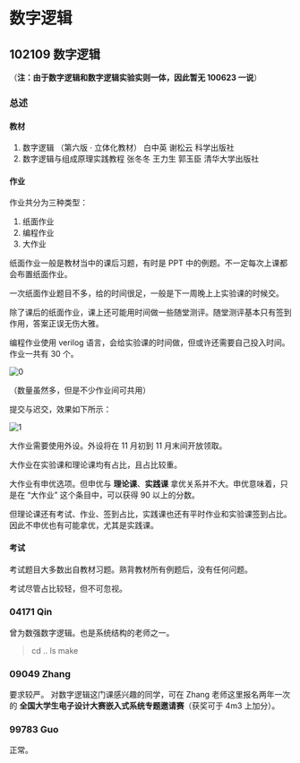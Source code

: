# 数字逻辑

## 102109 数字逻辑

（**注：由于数字逻辑和数字逻辑实验实则一体，因此暂无 100623 一说**）

### 总述

#### 教材

1. 数字逻辑 （第六版 · 立体化教材） 白中英 谢松云 科学出版社
2. 数字逻辑与组成原理实践教程 张冬冬 王力生 郭玉臣 清华大学出版社

#### 作业

作业共分为三种类型：

1. 纸面作业
2. 编程作业
3. 大作业

纸面作业一般是教材当中的课后习题，有时是 PPT 中的例题。不一定每次上课都会布置纸面作业。

一次纸面作业题目不多，给的时间很足，一般是下一周晚上上实验课的时候交。

除了课后的纸面作业，课上还可能用时间做一些随堂测评。随堂测评基本只有签到作用，答案正误无伤大雅。

编程作业使用 verilog 语言，会给实验课的时间做，但或许还需要自己投入时间。作业一共有 30 个。

![0](./img/0.png)

（数量虽然多，但是不少作业间可共用）

提交与迟交，效果如下所示：

![1](./img/1.png)

大作业需要使用外设。外设将在 11 月初到 11 月末间开放领取。

大作业在实验课和理论课均有占比，且占比较重。

大作业有申优选项。但申优与 **理论课**、**实践课** 拿优关系并不大。申优意味着，只是在 “大作业” 这个条目中，可以获得 90 以上的分数。

但理论课还有考试、作业、签到占比，实践课也还有平时作业和实验课签到占比。因此不申优也有可能拿优，尤其是实践课。

#### 考试

考试题目大多数出自教材习题。熟背教材所有例题后，没有任何问题。

考试尽管占比较轻，但不可忽视。

### 04171 Qin

曾为数强数字逻辑。也是系统结构的老师之一。

> cd ..
> ls
> make

### 09049 Zhang

要求较严。
对数字逻辑这门课感兴趣的同学，可在 Zhang 老师这里报名两年一次的 **全国大学生电子设计大赛嵌入式系统专题邀请赛**（获奖可于 4m3 上加分）。

### 99783 Guo

正常。
